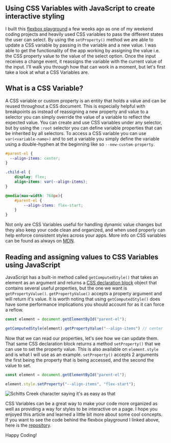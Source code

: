 ## Using CSS Variables with JavaScript to create interactive styling

I built this [flexbox playground](https://luxury-churros-b4577b.netlify.app/) a few weeks ago as one of my weekend coding projects and heavily used CSS variables to pass the different states the user can select. By using the `setProperty()` method we are able to update a CSS variable by passing in the variable and a new value. I was able to get the functionality of the app working by assigning the value i.e. the CSS property value to the value of the select option. Once the input receives a change event, it reassigns the variable with the current value of the input. I'll walk you through how that can work in a moment, but let's first take a look at what a CSS Variables are.

## What is a CSS Variable?
A CSS variable or custom property is an entity that holds a value and can be reused throughout a CSS document. This is especially helpful with breakpoints as instead of reassigning a new property and value to a selector you can simply override the value of a variable to reflect the expected value. You can create and use CSS variables under any selector, but by using the `:root` selector you can define variable properties that can be inherited by all selectors. To access a CSS variable you can use `var(<variable-name>)` and to set a variable you simply define the variable using a double-hyphen at the beginning like so `--new-custom-property`.

```css
#parent-el {
  --align-items: center;
}

.child-el {
    display: flex;
    align-items: var(--align-items);
}

@media(max-width: 768px){
    #parent-el {
        --align-items: flex-start;
    }
}
```

Not only are CSS Variables useful for handling dynamic value changes but they also keep your code clean and organized, and when used properly can help enforce consistent styles across your apps. More info on CSS variables can be found as always on [MDN](https://developer.mozilla.org/en-US/docs/Web/CSS/Using_CSS_custom_properties).

## Reading and assigning values to CSS Variables using JavaScript

JavaScript has a built-in method called `getComputedStyle()` that takes an element as an argument and returns a [CSS declaration block](https://developer.mozilla.org/en-US/docs/Web/API/CSSStyleDeclaration) object that contains several useful properties, but the one we want is `getPropertyValue()`. `getPropertyValue()` accepts a property argument and will return it's value. It is worth noting that using `getComputedStyle()` does have some performance implications you should account for as it can force a reflow.

```js
const element = document.getElementById("parent-el");

getComputedStyle(element).getPropertyValue("--align-items") // center
```

Now that we can read our properties, let's see how we can update them. That same CSS declaration block returns a method `setProperty()` that we can use to set the property value. This is also available on `element.style` and is what I will use as an example. `setProperty()` accepts 2 arguments the first being the property that is being accessed, and the second the value to set.

```js
const element = document.getElementById("parent-el");

element.style.setProperty("--align-items", "flex-start");
```

![Schitts Creek character saying it's as easy as that](https://media2.giphy.com/media/H1THXNSQOooS7Ytw1E/giphy.gif?cid=ecf05e47k279p15w58mfssy6evdpyu173d61jbl70shx2r1z&rid=giphy.gif&ct=g)

CSS Variables can be a great way to make your code more organized as well as providing a way for styles to be interactive on a page. I hope you enjoyed this article and learned a little bit more about some cool concepts. If you want to see the code behind the flexbox playground I linked above, here is the [repository](https://github.com/huntertrammell/css-playground).

Happy Coding!